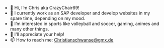 - 👋 Hi, I’m Chris aka CrazyChair69!
- 🌱 I currently work as an SAP developer and develop websites in my spare time, depending on my mood.
- 👀 I’m interested in sports like volleyball and soccer, gaming, animes and many other things.
- 💞️ I'll appreciate your help!
- 📫 How to reach me: Christianschwanse@gmx.de

<!---
CrazyChair69/CrazyChair69 is a ✨ special ✨ repository because its `README.md` (this file) appears on your GitHub profile.
You can click the Preview link to take a look at your changes.
--->
